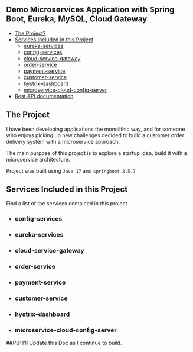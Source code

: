 ## Demo Microservices Application with Spring Boot, Eureka, MySQL, Cloud Gateway

- [The Project?](#the-project)
- [Services Included in this Project](#services-included-in-this-project)
  - [eureka-services](#eureka-service)
  - [config-services](#config-service)
  - [cloud-service-gateway](#cloud-service-gateway)
  - [order-service](#order-service)
  - [payment-service](#payment-service)
  - [customer-service](#customer-service)
  - [hystrix-dashboard](#hystrix-dashboard)
  - [microservice-cloud-config-server](#microservice-cloud-config-server)
- [Rest API documentation](#rest-api-documentation)


## The Project

I have been developing applications the monolithic way, and for someone who 
enjoys picking up new challenges decided to build a customer order delivery system
with a microservice approach.

The main purpose of this project is to explore a startup
idea, build it with a microservice architecture.

Project was built using `Java 17` and `springboot 2.5.7`

## Services Included in this Project
Find a list of the services contained in this project

- ### config-services
- ### eureka-services
- ### cloud-service-gateway
- ### order-service
- ### payment-service
- ### customer-service
- ### hystrix-dashboard
- ### microservice-cloud-config-server


##PS: I'll Update this Doc as I continue to build.

